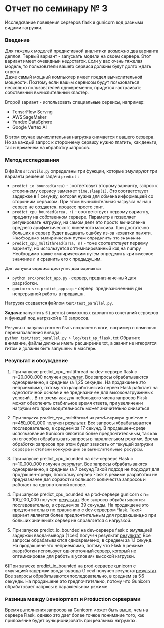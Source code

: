 # Отчет по семинару № 3
Исследование поведения серверов flask и gunicorn под разными видами нагрузки.  

### Введение
Для тяжелых моделей предиктивной аналитики возможно два варианта деплоя. 
Первый вариант - запускать модели на своем сервере. 
Этот вариант имеет очевидный недостаток. 
Если у вас очень тяжелая модель, то пользователи вашего сервиса должны будут долго ждать ответа.  
Даже самый мощный компьютер имеет предел вычислительной мощности. 
Поэтому если вашим сервисом будут пользоваться несколько пользователей одновременно, придется настраивать собственный вычислительный кластер. 

Второй вариант - использовать специальные сервисы, например:  
- TensorFlow Serving
- AWS SageMaker
- Yandex DataSphere
- Google Vertex AI

В этом случае вычислительная нагрузка снимается с вашего сервера. 
Но за каждый запрос к стороннему сервису нужно платить, как деньги, так и временем на обработку запросов. 

### Метод исследования
В файле `src/utils.py` определены три функции, которые эмулируют три варианта решения задачи `predict` :
- `predict_io_bounded(area)` - соответсвует второму варианту, запрос к стороннему сервису заменяет `time.sleep(1)`. 
Это соответствует задержке в 1 секунду, которая нужна для обмена информацией со сторонним сервисом. 
При этом вычислительная нагрузка на наш сервер не создается, процесс просто спит. 
- `predict_cpu_bounded(area, n)` - соответствует первому варианту, предикту на собственном сервере. 
Параметр `n` позволяет регулировать нагрузку, на самом деле это просто вычисление среднего арифметического линейного массива. 
При достаточно больших `n` сервер будет выдавать ошибку из-за нехватки памяти. 
Необходимо эмпирическим путем определить это значение. 
- `predict_cpu_multithread(area, n)` - тоже соответствует первому варианту, но используется оптимизированный код на numpy. 
Необходимо также эмпирическим путем определить критическое значение `n` и сравнить его с предыдущим. 

Для запуска сервиса доступно два варианта: 
- `python src/predict_app.py` - сервер, предназначенный для разработки. 
- `gunicorn src.predict_app:app` - сервер, предназначенный для непрерывной работы в продакшн. 

Нагрузка создается файлом `test/test_parallel.py`.  

**Задача**: запустить 6 (шесть) возможных вариантов сочетаний серверов и функций под нагрузкой в 10 запросов. 

Результат запуска должен быть сохранен в логи, например с помощью перенаправления вывода:  
`python test/test_parallel.py > log/test_np_flask.txt` 
Обратите внимание, файлы должны иметь расширение txt, а значит не игнорятся гитом и должны быть запушены в мастере.  

### Результат и обсуждение
1) При запуске predict_cpu_multithread на dev-сервере flask с n=20_000_000 получен [результат](../log/flask_cpu_multithread.txt). 
Все запросы обрабатываются одновременно, в среднем за 1,25 секунды. 
На продакшене это неприемлимо, потому что разработческий сервер Flask работает на однопоточной основе и не предназначен для высоконагруженных условий. . В то время как для небольшого числа запросов Flask может обеспечить стабильное время ответа, при увеличении нагрузки его производительность может значительно снизиться 

2) При запуске predict_cpu_multithread на prod-сервере gunicorn с n=450_000_000  получен [результат](../log/gunicorn_cpu_multithread.txt). 
Все запросы обрабатываются последовательно, в среднем за 17 секунд. 
В продакшен-среде использование Gunicorn является более предпочтительным, так как он способен обрабатывать запросы в параллельном режиме. Время обработки запросов при этом будет зависеть от текущей загрузки сервера и степени конкуренции за вычислительные ресурсы.

3) При запуске predict_cpu_bounded на dev-сервере Flask с n=10_000_000 получен [результат](../log/Flask_cpu_bounded.txt).  Все запросы обрабатываются одновременно, в среднем за 7 секунд.Такой подход не подходит для продакшен-среды, поскольку сервер Flask в режиме разработки не предназначен для обработки большого количества запросов и работает на однопоточной основе.

4) При запуске predict_cpu_bounded на prod-сервере gunicorn с n= 100_000_000 получен [результат](../log/gunicorn_cpu_bounded.txt). Все запросы обрабатываются последовательно, в среднем за 39 секунды. На продакшене это предпочтительно по сравнению с dev-сервером Flask. Такой вариант является более предпочтительным для продакшена,но при больших значениях сервер не справляется с нагрузкой.

5) При запуске predict_io_bounded на dev-сервере flask с эмуляцией задержки ввода-вывода (1 сек) получен результат [результат](../log/flask_io_bounded.txt). Все запросы обрабатываются одновременно, в среднем за 1.1 секунд. На продакшене это неприемлимо, потому что Flask в режиме разработки использует однопоточный сервер, который не оптимизирован для работы в условиях высокой нагрузки.

6)При запуске predict_io_bounded на prod-сервере gunicorn с эмуляцией задержки ввода-вывода (1 сек) получен результат[результат](../log/flask_io_bounded.txt). Все запросы обрабатываются последовательно, в среднем за 5.6 секунды. На продакшене это предпочтительно, потому что Gunicorn обрабатывает запросы в параллельном режиме

### Разница между Development и Production серверами

Время выполнения запросов на Gunicorn может быть выше, чем на сервере Flask, однако это дает более точное понимание того, как приложение будет функционировать при реальных нагрузках.
